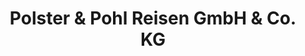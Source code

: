 ---
title: "Polster & Pohl Reisen GmbH & Co. KG"
url: /zwickau/polster-und-pohl-reisen-gmbh-und-co-kg/
shop: Reisebüro
---